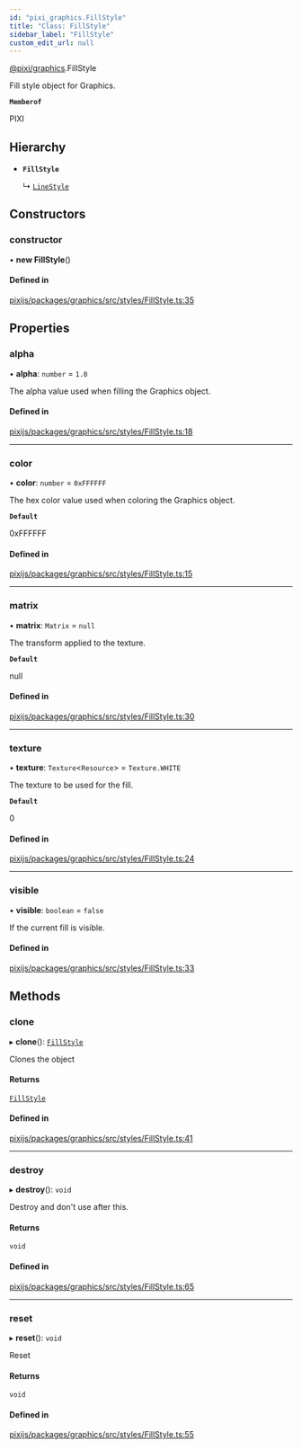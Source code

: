 ```yaml
---
id: "pixi_graphics.FillStyle"
title: "Class: FillStyle"
sidebar_label: "FillStyle"
custom_edit_url: null
---
```


[@pixi/graphics](../modules/pixi_graphics.md).FillStyle

Fill style object for Graphics.

**`Memberof`**

PIXI

## Hierarchy

- **`FillStyle`**

  ↳ [`LineStyle`](pixi_graphics.LineStyle.md)

## Constructors

### constructor

• **new FillStyle**()

#### Defined in

[pixijs/packages/graphics/src/styles/FillStyle.ts:35](https://github.com/pixijs/pixijs/blob/2194fe5c5/packages/graphics/src/styles/FillStyle.ts#L35)

## Properties

### alpha

• **alpha**: `number` = `1.0`

The alpha value used when filling the Graphics object.

#### Defined in

[pixijs/packages/graphics/src/styles/FillStyle.ts:18](https://github.com/pixijs/pixijs/blob/2194fe5c5/packages/graphics/src/styles/FillStyle.ts#L18)

___

### color

• **color**: `number` = `0xFFFFFF`

The hex color value used when coloring the Graphics object.

**`Default`**

0xFFFFFF

#### Defined in

[pixijs/packages/graphics/src/styles/FillStyle.ts:15](https://github.com/pixijs/pixijs/blob/2194fe5c5/packages/graphics/src/styles/FillStyle.ts#L15)

___

### matrix

• **matrix**: `Matrix` = `null`

The transform applied to the texture.

**`Default`**

null

#### Defined in

[pixijs/packages/graphics/src/styles/FillStyle.ts:30](https://github.com/pixijs/pixijs/blob/2194fe5c5/packages/graphics/src/styles/FillStyle.ts#L30)

___

### texture

• **texture**: `Texture`<`Resource`\> = `Texture.WHITE`

The texture to be used for the fill.

**`Default`**

0

#### Defined in

[pixijs/packages/graphics/src/styles/FillStyle.ts:24](https://github.com/pixijs/pixijs/blob/2194fe5c5/packages/graphics/src/styles/FillStyle.ts#L24)

___

### visible

• **visible**: `boolean` = `false`

If the current fill is visible.

#### Defined in

[pixijs/packages/graphics/src/styles/FillStyle.ts:33](https://github.com/pixijs/pixijs/blob/2194fe5c5/packages/graphics/src/styles/FillStyle.ts#L33)

## Methods

### clone

▸ **clone**(): [`FillStyle`](pixi_graphics.FillStyle.md)

Clones the object

#### Returns

[`FillStyle`](pixi_graphics.FillStyle.md)

#### Defined in

[pixijs/packages/graphics/src/styles/FillStyle.ts:41](https://github.com/pixijs/pixijs/blob/2194fe5c5/packages/graphics/src/styles/FillStyle.ts#L41)

___

### destroy

▸ **destroy**(): `void`

Destroy and don't use after this.

#### Returns

`void`

#### Defined in

[pixijs/packages/graphics/src/styles/FillStyle.ts:65](https://github.com/pixijs/pixijs/blob/2194fe5c5/packages/graphics/src/styles/FillStyle.ts#L65)

___

### reset

▸ **reset**(): `void`

Reset

#### Returns

`void`

#### Defined in

[pixijs/packages/graphics/src/styles/FillStyle.ts:55](https://github.com/pixijs/pixijs/blob/2194fe5c5/packages/graphics/src/styles/FillStyle.ts#L55)
